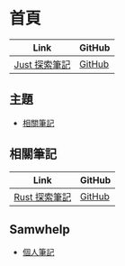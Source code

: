 

# 首頁

| Link | GitHub |
| ---- | ------ |
| [Just 探索筆記](https://samwhelp.github.io/note-about-just/) | [GitHub](https://github.com/samwhelp/note-about-just) |




## 主題

* [相關筆記](#相關筆記)




## 相關筆記

| Link | GitHub |
| ---- | ------ |
| [Rust 探索筆記](https://samwhelp.github.io/note-about-rust/) | [GitHub](https://github.com/samwhelp/note-about-rust) |




## Samwhelp

* [個人筆記](https://samwhelp.github.io/book/)
